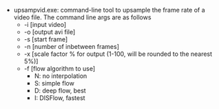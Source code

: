 * upsampvid.exe: command-line tool to upsample the frame rate of a video file.  The command line args are as follows
  * -i [input video]
  * -o [output avi file]
  * -s [start frame]
  * -n [number of inbetween frames]
  * -x [scale factor % for output (1-100, will be rounded to the nearest 5%)]
  * -f [flow algorithm to use]
    * N: no interpolation
    * S: simple flow
    * D: deep flow, best
    * I: DISFlow, fastest

